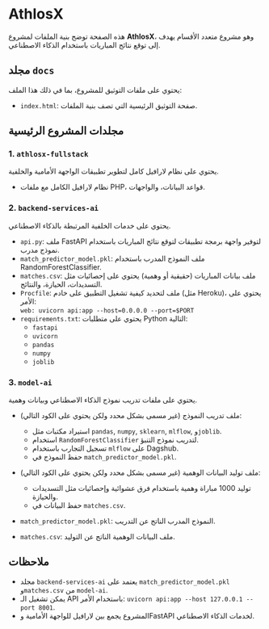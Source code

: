 # AthlosX
هذه الصفحة توضح بنية الملفات لمشروع **AthlosX**، وهو مشروع متعدد الأقسام يهدف إلى توقع نتائج المباريات باستخدام الذكاء الاصطناعي.

## مجلد `docs`

يحتوي على ملفات التوثيق للمشروع، بما في ذلك هذا الملف:

- `index.html`: صفحة التوثيق الرئيسية التي تصف بنية الملفات.

## مجلدات المشروع الرئيسية

### 1. `athlosx-fullstack`

يحتوي على نظام لارافيل كامل لتطوير تطبيقات الواجهة الأمامية والخلفية.

- نظام لارافيل الكامل مع ملفات PHP، قواعد البيانات، والواجهات.

### 2. `backend-services-ai`

يحتوي على خدمات الخلفية المرتبطة بالذكاء الاصطناعي.

- `api.py`: ملف FastAPI لتوفير واجهة برمجة تطبيقات لتوقع نتائج المباريات باستخدام نموذج مدرب.
- `match_predictor_model.pkl`: ملف النموذج المدرب باستخدام RandomForestClassifier.
- `matches.csv`: ملف بيانات المباريات (حقيقية أو وهمية) يحتوي على إحصائيات مثل التسديدات، الحيازة، والنتائج.
- `Procfile`: ملف لتحديد كيفية تشغيل التطبيق على خادم (مثل Heroku)، يحتوي على الأمر:  
  `web: uvicorn api:app --host=0.0.0.0 --port=$PORT`
- `requirements.txt`: يحتوي على متطلبات Python التالية:
  - `fastapi`
  - `uvicorn`
  - `pandas`
  - `numpy`
  - `joblib`

### 3. `model-ai`

يحتوي على ملفات تدريب نموذج الذكاء الاصطناعي وبيانات وهمية.

- ملف تدريب النموذج (غير مسمى بشكل محدد ولكن يحتوي على الكود التالي):
  - استيراد مكتبات مثل `pandas`, `numpy`, `sklearn`, `mlflow`, و`joblib`.
  - استخدام `RandomForestClassifier` لتدريب نموذج التنبؤ.
  - تسجيل التجارب باستخدام `mlflow` على Dagshub.
  - حفظ النموذج في `match_predictor_model.pkl`.

- ملف توليد البيانات الوهمية (غير مسمى بشكل محدد ولكن يحتوي على الكود التالي):
  - توليد 1000 مباراة وهمية باستخدام فرق عشوائية وإحصائيات مثل التسديدات والحيازة.
  - حفظ البيانات في `matches.csv`.

- `match_predictor_model.pkl`: النموذج المدرب الناتج عن التدريب.
- `matches.csv`: ملف البيانات الوهمية الناتج عن التوليد.

## ملاحظات

- مجلد `backend-services-ai` يعتمد على `match_predictor_model.pkl` و`matches.csv` من `model-ai`.  
- يمكن تشغيل الـ API باستخدام الأمر: `uvicorn api:app --host 127.0.0.1 --port 8001`.  
- المشروع يجمع بين لارافيل للواجهة الأمامية وFastAPI لخدمات الذكاء الاصطناعي.

